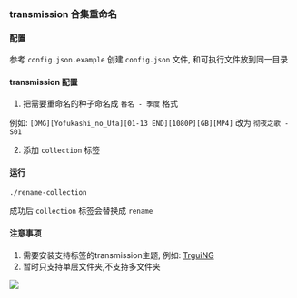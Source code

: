 ### transmission 合集重命名

#### 配置

参考 `config.json.example` 创建 `config.json` 文件, 和可执行文件放到同一目录

#### transmission 配置

1. 把需要重命名的种子命名成 `番名 - 季度` 格式

例如:  `[DMG][Yofukashi_no_Uta][01-13 END][1080P][GB][MP4]` 改为 `彻夜之歌 - S01`

2. 添加 `collection` 标签

#### 运行

```bash
./rename-collection
```

成功后 `collection` 标签会替换成 `rename`

#### 注意事项

1. 需要安装支持标签的transmission主题, 例如: [TrguiNG](https://github.com/openscopeproject/TrguiNG)
1. 暂时只支持单层文件夹,不支持多文件夹

![](https://img.081024.xyz/20250205220047.png)